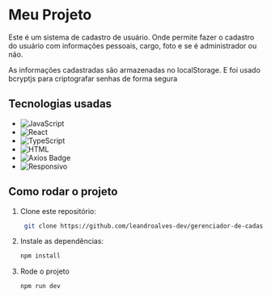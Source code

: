 # Meu Projeto

Este é um sistema de cadastro de usuário. Onde permite fazer o cadastro do usuário com informações pessoais, cargo, foto e se é administrador ou não. 

As informações cadastradas são armazenadas no localStorage. E foi usado bcryptjs para criptografar senhas de forma segura

## Tecnologias usadas

- ![JavaScript](https://img.shields.io/badge/JavaScript-yellow?style=flat&logo=javascript&logoColor=white) 
- ![React](https://img.shields.io/badge/React-61DAFB?style=flat&logo=react&logoColor=black)
- ![TypeScript](https://img.shields.io/badge/TypeScript-3178C6?style=flat&logo=typescript&logoColor=white) 
- ![HTML](https://img.shields.io/badge/HTML-E34F26?style=flat&logo=html5&logoColor=white)
- ![Axios Badge](https://img.shields.io/badge/Axios-5A29E4?logo=axios&logoColor=white)
- ![Responsivo](https://img.shields.io/badge/Responsivo-Sim-00C853?style=for-the-badge&logo=responsive&logoColor=white)  


## Como rodar o projeto

1. Clone este repositório:
   ```bash
    git clone https://github.com/leandroalves-dev/gerenciador-de-cadastro

2. Instale as dependências:
   ```bash
   npm install

3. Rode o projeto
    ```bash
    npm run dev
